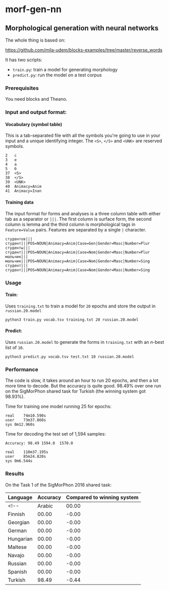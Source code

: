 # morf-gen-nn

## Morphological generation with neural networks

The whole thing is based on:

https://github.com/mila-udem/blocks-examples/tree/master/reverse_words

It has two scripts:

* `train.py`: train a model for generating morphology
* `predict.py`: run the model on a test corpus

### Prerequisites

You need blocks and Theano.

### Input and output format:

#### Vocabulary (symbol table)

This is a tab-separated file with all the symbols you're going to use in your 
input and a unique identifying integer. The `<S>`, `</S>` and `<UNK>` are 
reserved symbols.

```
2	c
3	e
4	а
5	б
37	<S>
38	</S>
39	<UNK>
40	Animacy=Anim
41	Animacy=Inan
```

#### Training data

The input format for forms and analyses is a three column table with either tab as a separator
or `|||`. The first column is surface form, the second column is lemma and the third column is 
morphological tags in `Feature=Value` pairs. Features are separated by a single `|` character.

```
студентов|||студент|||POS=NOUN|Animacy=Anim|Case=Gen|Gender=Masc|Number=Plur
студенты|||студент|||POS=NOUN|Animacy=Anim|Case=Nom|Gender=Masc|Number=Plur
мальчик|||мальчик|||POS=NOUN|Animacy=Anim|Case=Nom|Gender=Masc|Number=Sing
студент|||студент|||POS=NOUN|Animacy=Anim|Case=Nom|Gender=Masc|Number=Sing
```

### Usage

#### Train: 

Uses `training.txt` to train a model for `20` epochs and store the output in `russian.20.model`

```
python3 train.py vocab.tsv training.txt 20 russian.20.model
```


#### Predict:

Uses `russian.20.model` to generate the forms in `training.txt` with an _n_-best list of `10`.

```
python3 predict.py vocab.tsv test.txt 10 russian.20.model
```

### Performance

The code is slow, it takes around an hour to run 20 epochs, and then a lot more time to decode. But
the accuracy is quite good. 98.49% over one run on the SigMorPhon shared task for Turkish (the winning 
system got 98.93%).

Time for training one model running 25 for epochs:
```
real	74m10.590s
user	73m37.860s
sys	0m12.960s
```

Time for decoding the test set of 1,594 samples:

```
Accuracy: 98.49	1594.0	1570.0

real	110m37.195s
user	85m24.820s
sys	0m6.544s
```

### Results

On the Task 1 of the SigMorPhon 2016 shared task:

| Language | Accuracy | Compared to winning system | 
-----------|----------|----------------------------|
<!--| Arabic   | 00.00    | -0.00                      |
| Finnish  | 00.00    | -0.00                      |
| Georgian | 00.00    | -0.00                      |
| German   | 00.00    | -0.00                      |
| Hungarian| 00.00    | -0.00                      |
| Maltese  | 00.00    | -0.00                      |
| Navajo   | 00.00    | -0.00                      |
| Russian  | 00.00    | -0.00                      |
| Spanish  | 00.00    | -0.00                      |-->
| Turkish  | 98.49    | -0.44                      |




